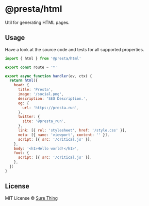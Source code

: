 # @presta/html

Util for generating HTML pages.

## Usage

Have a look at the source code and tests for all supported properties.

```javascript
import { html } from '@presta/html'

export const route = '*'

export async function handler(ev, ctx) {
  return html({
    head: {
      title: 'Presta',
      image: '/social.png',
      description: 'SEO Description.',
      og: {
        url: 'https://presta.run',
      },
      twitter: {
        site: '@presta_run',
      },
      link: [{ rel: 'stylesheet', href: '/style.css' }],
      meta: [{ name: 'viewport', content: '' }],
      script: [{ src: '/critical.js' }],
    },
    body: '<h1>Hello world!</h1>',
    foot: {
      script: [{ src: '/critical.js' }],
    },
  })
}
```

## License

MIT License © [Sure Thing](https://github.com/sure-thing)
